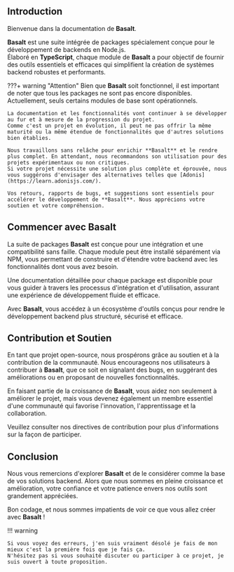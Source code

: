 ## **Introduction**

Bienvenue dans la documentation de **Basalt**.

**Basalt** est une suite intégrée de packages spécialement conçue pour le développement de backends en Node.js.  
Élaboré en **TypeScript**, chaque module de **Basalt** a pour objectif de fournir des outils essentiels et efficaces qui simplifient la création de systèmes backend robustes et performants.

???+ warning "Attention"
    Bien que **Basalt** soit fonctionnel, il est important de noter que tous les packages ne sont pas encore disponibles. Actuellement, seuls certains modules de base sont opérationnels.
    
    La documentation et les fonctionnalités vont continuer à se développer au fur et à mesure de la progression du projet.  
    Comme c'est un projet en évolution, il peut ne pas offrir la même maturité ou la même étendue de fonctionnalités que d'autres solutions bien établies.

    Nous travaillons sans relâche pour enrichir **Basalt** et le rendre plus complet. En attendant, nous recommandons son utilisation pour des projets expérimentaux ou non critiques.  
    Si votre projet nécessite une solution plus complète et éprouvée, nous vous suggérons d'envisager des alternatives telles que [Adonis](https://learn.adonisjs.com/).
    
    Vos retours, rapports de bugs, et suggestions sont essentiels pour accélérer le développement de **Basalt**. Nous apprécions votre soutien et votre compréhension.

## **Commencer avec Basalt**

La suite de packages **Basalt** est conçue pour une intégration et une compatibilité sans faille.
Chaque module peut être installé séparément via NPM, vous permettant de construire et d'étendre votre backend avec les fonctionnalités dont vous avez besoin.

Une documentation détaillée pour chaque package est disponible pour vous guider à travers les processus d'intégration et d'utilisation, assurant une expérience de développement fluide et efficace.

Avec **Basalt**, vous accédez à un écosystème d'outils conçus pour rendre le développement backend plus structuré, sécurisé et efficace.

## **Contribution et Soutien**

En tant que projet open-source, nous prospérons grâce au soutien et à la contribution de la communauté.
Nous encourageons nos utilisateurs à contribuer à **Basalt**, que ce soit en signalant des bugs, en suggérant des améliorations ou en proposant de nouvelles fonctionnalités.

En faisant partie de la croissance de **Basalt**, vous aidez non seulement à améliorer le projet, mais vous devenez également un membre essentiel d'une communauté qui favorise l'innovation, l'apprentissage et la collaboration.

Veuillez consulter nos directives de contribution pour plus d'informations sur la façon de participer.

## **Conclusion**

Nous vous remercions d'explorer **Basalt** et de le considérer comme la base de vos solutions backend.
Alors que nous sommes en pleine croissance et amélioration, votre confiance et votre patience envers nos outils sont grandement appréciées.

Bon codage, et nous sommes impatients de voir ce que vous allez créer avec **Basalt** !


!!! warning
    
    Si vous voyez des erreurs, j'en suis vraiment désolé je fais de mon mieux c'est la première fois que je fais ça.  
    N'hésitez pas si vous souhaité discuter ou participer à ce projet, je suis ouvert à toute proposition.
